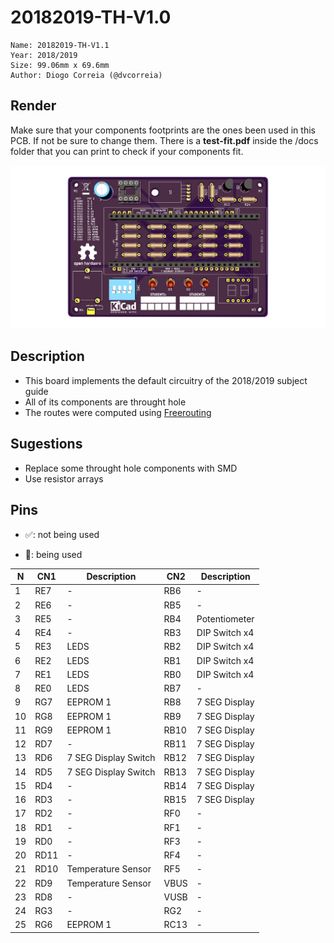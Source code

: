 # 20182019-TH-V1.0

    Name: 20182019-TH-V1.1
    Year: 2018/2019
    Size: 99.06mm x 69.6mm
    Author: Diogo Correia (@dvcorreia)

## Render

Make sure that your components footprints are the ones been used in this PCB. If not be sure to change them.
There is a __test-fit.pdf__ inside the /docs folder that you can print to check if your components fit.

<p align="center">
<img src="./docs/3d-pcb-render.png" alt="">
</p>

## Description

- This board implements the default circuitry of the 2018/2019 subject guide
- All of its components are throught hole
- The routes were computed using [Freerouting](https://freerouting.org/freerouting/using-with-kicad)

## Sugestions

- Replace some throught hole components with SMD
- Use resistor arrays

## Pins

- :white_check_mark:: not being used 

- :red_circle:: being used

| N  | CN1  | Description          | CN2  | Description   |
|----|------|----------------------|------|---------------|
| 1  | RE7  | -                    | RB6  | -             |
| 2  | RE6  | -                    | RB5  | -             |
| 3  | RE5  | -                    | RB4  | Potentiometer |
| 4  | RE4  | -                    | RB3  | DIP Switch x4 |
| 5  | RE3  | LEDS                 | RB2  | DIP Switch x4 |
| 6  | RE2  | LEDS                 | RB1  | DIP Switch x4 |
| 7  | RE1  | LEDS                 | RB0  | DIP Switch x4 |
| 8  | RE0  | LEDS                 | RB7  | -             |
| 9  | RG7  | EEPROM 1             | RB8  | 7 SEG Display |
| 10 | RG8  | EEPROM 1             | RB9  | 7 SEG Display |
| 11 | RG9  | EEPROM 1             | RB10 | 7 SEG Display |
| 12 | RD7  | -                    | RB11 | 7 SEG Display |
| 13 | RD6  | 7 SEG Display Switch | RB12 | 7 SEG Display |
| 14 | RD5  | 7 SEG Display Switch | RB13 | 7 SEG Display |
| 15 | RD4  | -                    | RB14 | 7 SEG Display |
| 16 | RD3  | -                    | RB15 | 7 SEG Display |
| 17 | RD2  | -                    | RF0  | -             |
| 18 | RD1  | -                    | RF1  | -             |
| 19 | RD0  | -                    | RF3  | -             |
| 20 | RD11 | -                    | RF4  | -             |
| 21 | RD10 | Temperature Sensor   | RF5  | -             |
| 22 | RD9  | Temperature Sensor   | VBUS | -             |
| 23 | RD8  | -                    | VUSB | -             |
| 24 | RG3  | -                    | RG2  | -             |
| 25 | RG6  | EEPROM 1             | RC13 | -             |

